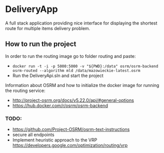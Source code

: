 # DeliveryApp
A full stack application providing nice interface for displaying the shortest route for multiple items delivery problem.


## How to run the project
In order to run the routing image go to folder routing and paste:
- ```docker run -t -i -p 5000:5000 -v "${PWD}:/data" osrm/osrm-backend osrm-routed --algorithm mld /data/mazowieckie-latest.osrm```
- Run the DeliveryApi.sln and start the project

Information about OSRM and how to initialize the docker image for running the routing service:
- http://project-osrm.org/docs/v5.22.0/api/#general-options
- https://hub.docker.com/r/osrm/osrm-backend

### TODO: 
- https://github.com/Project-OSRM/osrm-text-instructions
- secure all endpoints
- Implement heuristic approach to the VRP https://developers.google.com/optimization/routing/vrp

